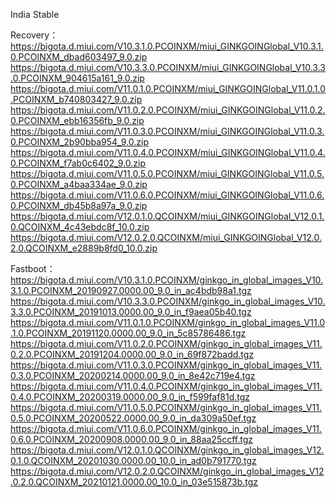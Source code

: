 India Stable

Recovery：
https://bigota.d.miui.com/V10.3.1.0.PCOINXM/miui_GINKGOINGlobal_V10.3.1.0.PCOINXM_dbad603497_9.0.zip
https://bigota.d.miui.com/V10.3.3.0.PCOINXM/miui_GINKGOINGlobal_V10.3.3.0.PCOINXM_904615a161_9.0.zip
https://bigota.d.miui.com/V11.0.1.0.PCOINXM/miui_GINKGOINGlobal_V11.0.1.0.PCOINXM_b740803427_9.0.zip
https://bigota.d.miui.com/V11.0.2.0.PCOINXM/miui_GINKGOINGlobal_V11.0.2.0.PCOINXM_ebb16356fb_9.0.zip
https://bigota.d.miui.com/V11.0.3.0.PCOINXM/miui_GINKGOINGlobal_V11.0.3.0.PCOINXM_2b90bba954_9.0.zip
https://bigota.d.miui.com/V11.0.4.0.PCOINXM/miui_GINKGOINGlobal_V11.0.4.0.PCOINXM_f7ab0c6402_9.0.zip
https://bigota.d.miui.com/V11.0.5.0.PCOINXM/miui_GINKGOINGlobal_V11.0.5.0.PCOINXM_a4baa334ae_9.0.zip
https://bigota.d.miui.com/V11.0.6.0.PCOINXM/miui_GINKGOINGlobal_V11.0.6.0.PCOINXM_db45b8a97a_9.0.zip
https://bigota.d.miui.com/V12.0.1.0.QCOINXM/miui_GINKGOINGlobal_V12.0.1.0.QCOINXM_4c43ebdc8f_10.0.zip
https://bigota.d.miui.com/V12.0.2.0.QCOINXM/miui_GINKGOINGlobal_V12.0.2.0.QCOINXM_e2889b8fd0_10.0.zip

Fastboot：
https://bigota.d.miui.com/V10.3.1.0.PCOINXM/ginkgo_in_global_images_V10.3.1.0.PCOINXM_20190927.0000.00_9.0_in_ac4bdb98a1.tgz
https://bigota.d.miui.com/V10.3.3.0.PCOINXM/ginkgo_in_global_images_V10.3.3.0.PCOINXM_20191013.0000.00_9.0_in_f9aea05b40.tgz
https://bigota.d.miui.com/V11.0.1.0.PCOINXM/ginkgo_in_global_images_V11.0.1.0.PCOINXM_20191120.0000.00_9.0_in_5c85786486.tgz
https://bigota.d.miui.com/V11.0.2.0.PCOINXM/ginkgo_in_global_images_V11.0.2.0.PCOINXM_20191204.0000.00_9.0_in_69f872badd.tgz
https://bigota.d.miui.com/V11.0.3.0.PCOINXM/ginkgo_in_global_images_V11.0.3.0.PCOINXM_20200214.0000.00_9.0_in_8e42c719e4.tgz
https://bigota.d.miui.com/V11.0.4.0.PCOINXM/ginkgo_in_global_images_V11.0.4.0.PCOINXM_20200319.0000.00_9.0_in_f599faf81d.tgz
https://bigota.d.miui.com/V11.0.5.0.PCOINXM/ginkgo_in_global_images_V11.0.5.0.PCOINXM_20200522.0000.00_9.0_in_da309a50ef.tgz
https://bigota.d.miui.com/V11.0.6.0.PCOINXM/ginkgo_in_global_images_V11.0.6.0.PCOINXM_20200908.0000.00_9.0_in_88aa25ccff.tgz
https://bigota.d.miui.com/V12.0.1.0.QCOINXM/ginkgo_in_global_images_V12.0.1.0.QCOINXM_20201030.0000.00_10.0_in_ad0b791770.tgz
https://bigota.d.miui.com/V12.0.2.0.QCOINXM/ginkgo_in_global_images_V12.0.2.0.QCOINXM_20210121.0000.00_10.0_in_03e515873b.tgz
